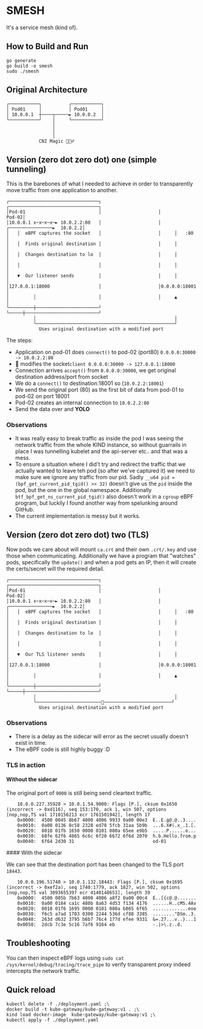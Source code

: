 # SMESH

It's a service mesh (kind of).

## How to Build and Run


```
go generate
go build -o smesh
sudo ./smesh
```

## Original Architecture
```
┌───────────┐          ┌───────────┐
│ Pod01     │          │ Pod01     │
│ 10.0.0.1  ┼────┬─────► 10.0.0.2  │
└───────────┘    │     └───────────┘
                 │                  
                 │                  
                 │                  
            CNI Magic 🧙🏻‍♂️
```

## Version (zero dot zero dot) one (simple tunneling)

This is the barebones of what I needed to achieve in order to transparently move traffic from one application to another.

```
┌─────────────────────────────────┐                     ┌─────────────────────────────────┐
│Pod-01                           │                     │                           Pod-02│
│10.0.0.1 x─x─x─x─► 10.0.2.2:80   │                     │     ┌────────────────►  10.0.2.2│
│   │  eBPF captures the socket   │                     │     │   :80                     │
│   │  Finds original destination │                     │     │                           │
│   │  Changes destination to lo  │                     │     │                           │
│   │                             │                     │     │                           │
│   ▼  Our listener sends         │                     │     │                           │
│127.0.0.1:18000                  │                     │0.0.0.0:18001                    │
│         │                       │                     │     ▲                           │
└─────────┼───────────────────────┘                     └─────┼───────────────────────────┘
          │                                                   │                            
          └───────────────────────────────────────────────────┘                            
            Uses original destination with a modified port                                 
```

The steps:

- Application on pod-01 does `connect()` to pod-02 (port80) `0.0.0.0:30000 -> 10.0.2.2:80`
- 🐝 modifies the socket`client 0.0.0.0:30000 -> 127.0.0.1:18000`
- Connection arrives `accept()` from `0.0.0.0:30000`, we get original destination address/port from socket
- We do a `connect()` to destination:18001 so (`10.0.2.2:18001`)
- We send the original port (80) as the first bit of data from pod-01 to pod-02 on port 18001
- Pod-02 creates an internal connection to `10.0.2.2:80`
- Send the data over and **YOLO**

### Observations

- It was really easy to break traffic as inside the pod I was seeing the network traffic from the whole KIND instance, so without guarrails in place I was tunnelling kubelet and the api-server etc.. and that was a mess.
- To ensure a situation where I did't try and redirect the traffic that we actually wanted to leave teh pod (so after we've captured it) we need to make sure we ignore any traffic from our pid. Sadly `__u64 pid = (bpf_get_current_pid_tgid() >> 32)` doesn't give us the `pid` inside the pod, but the one in the global namespace. Additionally `btf_bpf_get_ns_current_pid_tgid()` also doesn't work in a `cgroup` eBPF program, but luckily I found another way from spelunking around GitHub.
- The current implementation is messy but it works. 

## Version (zero dot zero dot) two (TLS)

Now pods we care about will mount `ca.crt` and their own `.crt/.key` and use those when communicating.
Additionally we have a program that "watches" pods, specifically the `update()` and when a pod gets an IP, then it will create the certs/secret will the required detail.

```
┌─────────────────────────────────┐                     ┌─────────────────────────────────┐
│Pod-01                           │                     │                           Pod-02│
│10.0.0.1 x─x─x─x─► 10.0.2.2:80   │                     │     ┌────────────────►  10.0.2.2│
│   │  eBPF captures the socket   │                     │     │   :80                     │
│   │  Finds original destination │                     │     │                           │
│   │  Changes destination to lo  │                     │     │                           │
│   │                             │                     │     │                           │
│   ▼  Our TLS listener sends     │                     │     │                           │
│127.0.0.1:18000                  │                     │0.0.0.0:18001                    │
│         │                       │                     │     ▲                           │
└─────────┼───────────────────────┘                     └─────┼───────────────────────────┘
          │                                                   │                            
          └────────────────────────🔐─────────────────────────┘                            
            Uses original destination with a modified port                                 
```
### Observations

- There is a delay as the sidecar will error as the secret usually doesn't exist in time.
- The eBPF code is still highly buggy :D 

### TLS in action

#### Without the sidecar

The original port of `9000` is still being send cleartext traffic.

```
    10.0.0.227.35928 > 10.0.1.54.9000: Flags [P.], cksum 0x1650 (incorrect -> 0xd116), seq 153:170, ack 1, win 507, options [nop,nop,TS val 1710156213 ecr 1761501942], length 17
	0x0000:  4500 0045 8b67 4000 4006 9933 0a00 00e3  E..E.g@.@..3....
	0x0010:  0a00 0136 8c58 2328 ed78 5fcb 31aa 5b9b  ...6.X#(.x_.1.[.
	0x0020:  8018 01fb 1650 0000 0101 080a 65ee e9b5  .....P......e...
	0x0030:  68fe 62f6 4865 6c6c 6f20 6672 6f6d 2070  h.b.Hello.from.p
	0x0040:  6f64 2d30 31                             od-01
```

#### With the sidecar

We can see that the destination port has been changed to the TLS port `18443`. 
```
    10.0.0.196.51740 > 10.0.1.132.18443: Flags [P.], cksum 0x1695 (incorrect -> 0xef2a), seq 1740:1779, ack 1827, win 502, options [nop,nop,TS val 3093655397 ecr 4140148653], length 39
	0x0000:  4500 005b 7b63 4000 4006 a8f2 0a00 00c4  E..[{c@.@.......
	0x0010:  0a00 0184 ca1c 480b 8a63 4d53 f134 4176  ......H..cMS.4Av
	0x0020:  8018 01f6 1695 0000 0101 080a b865 6f65  .............eoe
	0x0030:  f6c5 a7ad 1703 0300 2244 536d cf88 3385  ........"DSm..3.
	0x0040:  263d d632 3795 b6b7 76c4 177d efee 9331  &=.27...v..}...1
	0x0050:  2dcb 7c3e 5c16 7af6 9164 eb              -.|>\.z..d.
```

## Troubleshooting
You can then inspect eBPF logs using `sudo cat /sys/kernel/debug/tracing/trace_pipe` to verify transparent proxy indeed intercepts the network traffic.

## Quick reload
```
kubectl delete -f ./deployment.yaml ;\
docker build -t kube-gateway/kube-gateway:v1 . ;\
kind load docker-image  kube-gateway/kube-gateway:v1 ;\
kubectl apply -f ./deployment.yaml
```

### 
